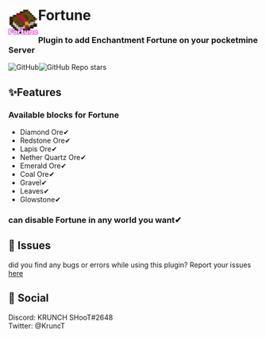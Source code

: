 <h1><img src="https://github.com/KRUNCHSHooT/Fortune/blob/main/icon.png" height="60" width="60" align="left">Fortune</h1>
<h3>Plugin to add Enchantment Fortune on your pocketmine Server</h3>
<img alt="GitHub" src="https://img.shields.io/github/license/KRUNCHSHooT/Fortune"><img alt="GitHub Repo stars" src="https://img.shields.io/github/stars/KRUNCHSHooT/Fortune">

## ✨Features

### Available blocks for Fortune
- Diamond Ore✔
- Redstone Ore✔
- Lapis Ore✔
- Nether Quartz Ore✔
- Emerald Ore✔
- Coal Ore✔
- Gravel✔
- Leaves✔
- Glowstone✔

### can disable Fortune in any world you want✔

## 🔴 Issues

did you find any bugs or errors while using this plugin? Report your issues [here](https://github.com/KRUNCHSHooT/Fortune/issues/new)

## 👫 Social
Discord: KRUNCH SHooT#2648<br>
Twitter: @KruncT
